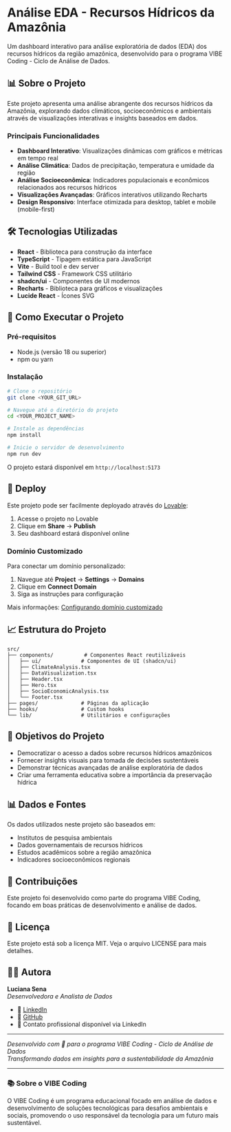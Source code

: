 
# Análise EDA - Recursos Hídricos da Amazônia

Um dashboard interativo para análise exploratória de dados (EDA) dos recursos hídricos da região amazônica, desenvolvido para o programa VIBE Coding - Ciclo de Análise de Dados.

## 📊 Sobre o Projeto

Este projeto apresenta uma análise abrangente dos recursos hídricos da Amazônia, explorando dados climáticos, socioeconômicos e ambientais através de visualizações interativas e insights baseados em dados.

### Principais Funcionalidades

- **Dashboard Interativo**: Visualizações dinâmicas com gráficos e métricas em tempo real
- **Análise Climática**: Dados de precipitação, temperatura e umidade da região
- **Análise Socioeconômica**: Indicadores populacionais e econômicos relacionados aos recursos hídricos
- **Visualizações Avançadas**: Gráficos interativos utilizando Recharts
- **Design Responsivo**: Interface otimizada para desktop, tablet e mobile (mobile-first)

## 🛠️ Tecnologias Utilizadas

- **React** - Biblioteca para construção da interface
- **TypeScript** - Tipagem estática para JavaScript
- **Vite** - Build tool e dev server
- **Tailwind CSS** - Framework CSS utilitário
- **shadcn/ui** - Componentes de UI modernos
- **Recharts** - Biblioteca para gráficos e visualizações
- **Lucide React** - Ícones SVG

## 🚀 Como Executar o Projeto

### Pré-requisitos

- Node.js (versão 18 ou superior)
- npm ou yarn

### Instalação

```bash
# Clone o repositório
git clone <YOUR_GIT_URL>

# Navegue até o diretório do projeto
cd <YOUR_PROJECT_NAME>

# Instale as dependências
npm install

# Inicie o servidor de desenvolvimento
npm run dev
```

O projeto estará disponível em `http://localhost:5173`

## 📱 Deploy

Este projeto pode ser facilmente deployado através do [Lovable](https://lovable.dev/projects/349888c5-edf9-468d-ba34-58cbab7d97b9):

1. Acesse o projeto no Lovable
2. Clique em **Share** → **Publish**
3. Seu dashboard estará disponível online

### Domínio Customizado

Para conectar um domínio personalizado:
1. Navegue até **Project** → **Settings** → **Domains**
2. Clique em **Connect Domain**
3. Siga as instruções para configuração

Mais informações: [Configurando domínio customizado](https://docs.lovable.dev/tips-tricks/custom-domain#step-by-step-guide)

## 📈 Estrutura do Projeto

```
src/
├── components/          # Componentes React reutilizáveis
│   ├── ui/             # Componentes de UI (shadcn/ui)
│   ├── ClimateAnalysis.tsx
│   ├── DataVisualization.tsx
│   ├── Header.tsx
│   ├── Hero.tsx
│   ├── SocioEconomicAnalysis.tsx
│   └── Footer.tsx
├── pages/              # Páginas da aplicação
├── hooks/              # Custom hooks
└── lib/                # Utilitários e configurações
```

## 🎯 Objetivos do Projeto

- Democratizar o acesso a dados sobre recursos hídricos amazônicos
- Fornecer insights visuais para tomada de decisões sustentáveis
- Demonstrar técnicas avançadas de análise exploratória de dados
- Criar uma ferramenta educativa sobre a importância da preservação hídrica

## 📊 Dados e Fontes

Os dados utilizados neste projeto são baseados em:
- Institutos de pesquisa ambientais
- Dados governamentais de recursos hídricos
- Estudos acadêmicos sobre a região amazônica
- Indicadores socioeconômicos regionais

## 🤝 Contribuições

Este projeto foi desenvolvido como parte do programa VIBE Coding, focando em boas práticas de desenvolvimento e análise de dados.

## 📄 Licença

Este projeto está sob a licença MIT. Veja o arquivo LICENSE para mais detalhes.

## 👩‍💻 Autora

**Luciana Sena**  
*Desenvolvedora e Analista de Dados*

- 🔗 [LinkedIn](https://linkedin.com)
- 🐙 [GitHub](https://github.com)
- 📧 Contato profissional disponível via LinkedIn

---

*Desenvolvido com 💚 para o programa VIBE Coding - Ciclo de Análise de Dados*  
*Transformando dados em insights para a sustentabilidade da Amazônia*

---

### 📚 Sobre o VIBE Coding

O VIBE Coding é um programa educacional focado em análise de dados e desenvolvimento de soluções tecnológicas para desafios ambientais e sociais, promovendo o uso responsável da tecnologia para um futuro mais sustentável.

